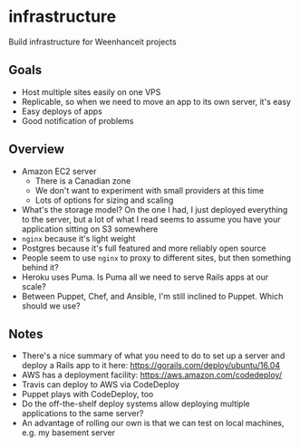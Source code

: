 # infrastructure
Build infrastructure for Weenhanceit projects

## Goals
* Host multiple sites easily on one VPS
* Replicable, so when we need to move an app to its own server, it's easy
* Easy deploys of apps
* Good notification of problems

## Overview
* Amazon EC2 server
  * There is a Canadian zone
  * We don't want to experiment with small providers at this time
  * Lots of options for sizing and scaling
* What's the storage model? On the one I had, I just deployed everything to the server, but a lot of what I read seems to assume you have your application sitting on S3 somewhere
* `nginx` because it's light weight
* Postgres because it's full featured and more reliably open source
* People seem to use `nginx` to proxy to different sites, but then something behind it?
* Heroku uses Puma. Is Puma all we need to serve Rails apps at our scale?
* Between Puppet, Chef, and Ansible, I'm still inclined to Puppet. Which should we use?

## Notes
* There's a nice summary of what you need to do to set up a server and deploy a Rails app to it here: https://gorails.com/deploy/ubuntu/16.04
* AWS has a deployment facility: https://aws.amazon.com/codedeploy/
* Travis can deploy to AWS via CodeDeploy
* Puppet plays with CodeDeploy, too
* Do the off-the-shelf deploy systems allow deploying multiple applications to the same server?
* An advantage of rolling our own is that we can test on local machines, e.g. my basement server
